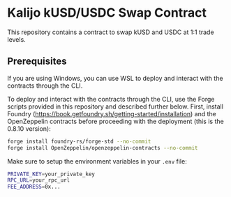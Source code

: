 # Kalijo kUSD/USDC Swap Contract

This repository contains a contract to swap kUSD and USDC at 1:1 trade levels.

## Prerequisites

If you are using Windows, you can use WSL to deploy and interact with the contracts through the CLI.

To deploy and interact with the contracts through the CLI, use the Forge scripts provided in this repository and described further below. First, install Foundry (<https://book.getfoundry.sh/getting-started/installation>) and the OpenZeppelin contracts before proceeding with the deployment (this is the 0.8.10 version):

``` bash
forge install foundry-rs/forge-std --no-commit
forge install OpenZeppelin/openzeppelin-contracts --no-commit
```

Make sure to setup the environment variables in your `.env` file:

``` bash
PRIVATE_KEY=your_private_key
RPC_URL=your_rpc_url
FEE_ADDRESS=0x...
```
